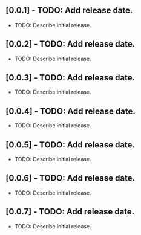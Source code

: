 ## [0.0.1] - TODO: Add release date.

* TODO: Describe initial release.

## [0.0.2] - TODO: Add release date.

* TODO: Describe initial release.

## [0.0.3] - TODO: Add release date.

* TODO: Describe initial release.

## [0.0.4] - TODO: Add release date.

* TODO: Describe initial release.

## [0.0.5] - TODO: Add release date.

* TODO: Describe initial release.

## [0.0.6] - TODO: Add release date.

* TODO: Describe initial release.

## [0.0.7] - TODO: Add release date.

* TODO: Describe initial release.

